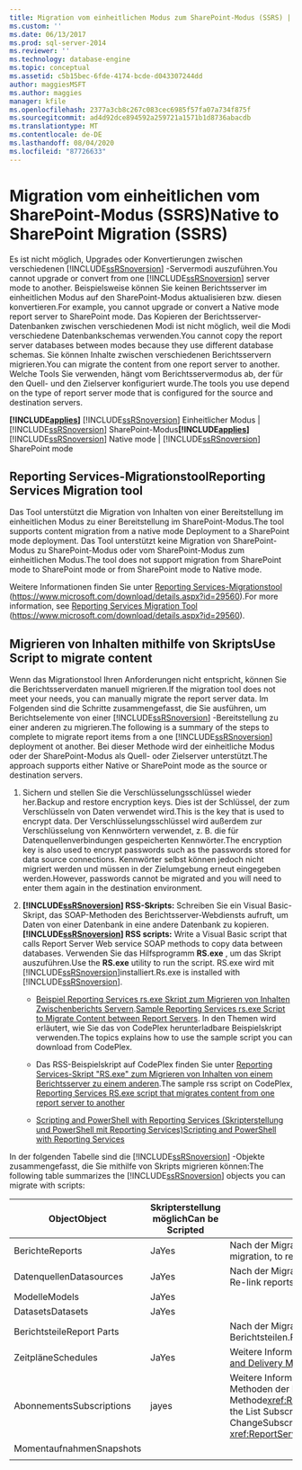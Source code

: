 ```yaml
---
title: Migration vom einheitlichen Modus zum SharePoint-Modus (SSRS) | Microsoft-Dokumentation
ms.custom: ''
ms.date: 06/13/2017
ms.prod: sql-server-2014
ms.reviewer: ''
ms.technology: database-engine
ms.topic: conceptual
ms.assetid: c5b15bec-6fde-4174-bcde-d043307244dd
author: maggiesMSFT
ms.author: maggies
manager: kfile
ms.openlocfilehash: 2377a3cb8c267c083cec6985f57fa07a734f875f
ms.sourcegitcommit: ad4d92dce894592a259721a1571b1d8736abacdb
ms.translationtype: MT
ms.contentlocale: de-DE
ms.lasthandoff: 08/04/2020
ms.locfileid: "87726633"
---
```

# <a name="native-to-sharepoint-migration-ssrs"></a><span data-ttu-id="c0e85-102">Migration vom einheitlichen vom SharePoint-Modus (SSRS)</span><span class="sxs-lookup"><span data-stu-id="c0e85-102">Native to SharePoint Migration (SSRS)</span></span>
  <span data-ttu-id="c0e85-103">Es ist nicht möglich, Upgrades oder Konvertierungen zwischen verschiedenen [!INCLUDE[ssRSnoversion](../../includes/ssrsnoversion-md.md)] -Servermodi auszuführen.</span><span class="sxs-lookup"><span data-stu-id="c0e85-103">You cannot upgrade or convert from one [!INCLUDE[ssRSnoversion](../../includes/ssrsnoversion-md.md)] server mode to another.</span></span> <span data-ttu-id="c0e85-104">Beispielsweise können Sie keinen Berichtsserver im einheitlichen Modus auf den SharePoint-Modus aktualisieren bzw. diesen konvertieren.</span><span class="sxs-lookup"><span data-stu-id="c0e85-104">For example, you cannot upgrade or convert a Native mode report server to SharePoint mode.</span></span> <span data-ttu-id="c0e85-105">Das Kopieren der Berichtsserver-Datenbanken zwischen verschiedenen Modi ist nicht möglich, weil die Modi verschiedene Datenbankschemas verwenden.</span><span class="sxs-lookup"><span data-stu-id="c0e85-105">You cannot copy the report server databases between modes because they use different database schemas.</span></span> <span data-ttu-id="c0e85-106">Sie können Inhalte zwischen verschiedenen Berichtsservern migrieren.</span><span class="sxs-lookup"><span data-stu-id="c0e85-106">You can migrate the content from one report server to another.</span></span> <span data-ttu-id="c0e85-107">Welche Tools Sie verwenden, hängt vom Berichtsservermodus ab, der für den Quell- und den Zielserver konfiguriert wurde.</span><span class="sxs-lookup"><span data-stu-id="c0e85-107">The tools you use depend on the type of report server mode that is configured for the source and destination servers.</span></span>  
  
 <span data-ttu-id="c0e85-108">**[!INCLUDE[applies](../../includes/applies-md.md)]** [!INCLUDE[ssRSnoversion](../../includes/ssrsnoversion-md.md)] Einheitlicher Modus | [!INCLUDE[ssRSnoversion](../../includes/ssrsnoversion-md.md)] SharePoint-Modus</span><span class="sxs-lookup"><span data-stu-id="c0e85-108">**[!INCLUDE[applies](../../includes/applies-md.md)]**  [!INCLUDE[ssRSnoversion](../../includes/ssrsnoversion-md.md)] Native mode | [!INCLUDE[ssRSnoversion](../../includes/ssrsnoversion-md.md)] SharePoint mode</span></span>  
  
##  <a name="reporting-services-migration-tool"></a><a name="bkmk_native_to_sharepoint"></a> <span data-ttu-id="c0e85-109">Reporting Services-Migrationstool</span><span class="sxs-lookup"><span data-stu-id="c0e85-109">Reporting Services Migration tool</span></span>  
 <span data-ttu-id="c0e85-110">Das Tool unterstützt die Migration von Inhalten von einer Bereitstellung im einheitlichen Modus zu einer Bereitstellung im SharePoint-Modus.</span><span class="sxs-lookup"><span data-stu-id="c0e85-110">The tool supports content migration from a native mode Deployment to a SharePoint mode deployment.</span></span> <span data-ttu-id="c0e85-111">Das Tool unterstützt keine Migration von SharePoint-Modus zu SharePoint-Modus oder vom SharePoint-Modus zum einheitlichen Modus.</span><span class="sxs-lookup"><span data-stu-id="c0e85-111">The tool does not support migration from SharePoint mode to SharePoint mode or from SharePoint mode to Native mode.</span></span>  
  
 <span data-ttu-id="c0e85-112">Weitere Informationen finden Sie unter [Reporting Services-Migrationstool](https://www.microsoft.com/download/details.aspx?id=29560) (https://www.microsoft.com/download/details.aspx?id=29560).</span><span class="sxs-lookup"><span data-stu-id="c0e85-112">For more information, see [Reporting Services Migration Tool](https://www.microsoft.com/download/details.aspx?id=29560) (https://www.microsoft.com/download/details.aspx?id=29560).</span></span>  
  
## <a name="use-script-to-migrate-content"></a><span data-ttu-id="c0e85-113">Migrieren von Inhalten mithilfe von Skripts</span><span class="sxs-lookup"><span data-stu-id="c0e85-113">Use Script to migrate content</span></span>  
 <span data-ttu-id="c0e85-114">Wenn das Migrationstool Ihren Anforderungen nicht entspricht, können Sie die Berichtsserverdaten manuell migrieren.</span><span class="sxs-lookup"><span data-stu-id="c0e85-114">If the migration tool does not meet your needs, you can manually migrate the report server data.</span></span> <span data-ttu-id="c0e85-115">Im Folgenden sind die Schritte zusammengefasst, die Sie ausführen, um Berichtselemente von einer [!INCLUDE[ssRSnoversion](../../includes/ssrsnoversion-md.md)] -Bereitstellung zu einer anderen zu migrieren.</span><span class="sxs-lookup"><span data-stu-id="c0e85-115">The following is a summary of the steps to complete to migrate report items from a one [!INCLUDE[ssRSnoversion](../../includes/ssrsnoversion-md.md)] deployment ot another.</span></span> <span data-ttu-id="c0e85-116">Bei dieser Methode wird der einheitliche Modus oder der SharePoint-Modus als Quell- oder Zielserver unterstützt.</span><span class="sxs-lookup"><span data-stu-id="c0e85-116">The approach supports either Native or SharePoint mode as the source or destination servers.</span></span>  
  
1.  <span data-ttu-id="c0e85-117">Sichern und stellen Sie die Verschlüsselungsschlüssel wieder her.</span><span class="sxs-lookup"><span data-stu-id="c0e85-117">Backup and restore encryption keys.</span></span> <span data-ttu-id="c0e85-118">Dies ist der Schlüssel, der zum Verschlüsseln von Daten verwendet wird.</span><span class="sxs-lookup"><span data-stu-id="c0e85-118">This is the key that is used to encrypt data.</span></span> <span data-ttu-id="c0e85-119">Der Verschlüsselungsschlüssel wird außerdem zur Verschlüsselung von Kennwörtern verwendet, z. B. die für Datenquellenverbindungen gespeicherten Kennwörter.</span><span class="sxs-lookup"><span data-stu-id="c0e85-119">The encryption key is also used to encrypt passwords such as the passwords stored for data source connections.</span></span> <span data-ttu-id="c0e85-120">Kennwörter selbst können jedoch nicht migriert werden und müssen in der Zielumgebung erneut eingegeben werden.</span><span class="sxs-lookup"><span data-stu-id="c0e85-120">However, passwords cannot be migrated and you will need to enter them again in the destination environment.</span></span>  
  
2.  <span data-ttu-id="c0e85-121">**[!INCLUDE[ssRSnoversion](../../includes/ssrsnoversion-md.md)] RSS-Skripts:** Schreiben Sie ein Visual Basic-Skript, das SOAP-Methoden des Berichtsserver-Webdiensts aufruft, um Daten von einer Datenbank in eine andere Datenbank zu kopieren.</span><span class="sxs-lookup"><span data-stu-id="c0e85-121">**[!INCLUDE[ssRSnoversion](../../includes/ssrsnoversion-md.md)] RSS scripts:** Write a Visual Basic script that calls Report Server Web service SOAP methods to copy data between databases.</span></span> <span data-ttu-id="c0e85-122">Verwenden Sie das Hilfsprogramm **RS.exe** , um das Skript auszuführen.</span><span class="sxs-lookup"><span data-stu-id="c0e85-122">Use the **RS.exe** utility to run the script.</span></span> <span data-ttu-id="c0e85-123">RS.exe wird mit [!INCLUDE[ssRSnoversion](../../includes/ssrsnoversion-md.md)]installiert.</span><span class="sxs-lookup"><span data-stu-id="c0e85-123">Rs.exe is installed with [!INCLUDE[ssRSnoversion](../../includes/ssrsnoversion-md.md)].</span></span>  
  
    -   <span data-ttu-id="c0e85-124">[Beispiel Reporting Services rs.exe Skript zum Migrieren von Inhalten Zwischenberichts Servern](../tools/sample-reporting-services-rs-exe-script-to-copy-content-between-report-servers.md).</span><span class="sxs-lookup"><span data-stu-id="c0e85-124">[Sample Reporting Services rs.exe Script to Migrate Content between Report Servers](../tools/sample-reporting-services-rs-exe-script-to-copy-content-between-report-servers.md).</span></span> <span data-ttu-id="c0e85-125">In den Themen wird erläutert, wie Sie das von CodePlex herunterladbare Beispielskript verwenden.</span><span class="sxs-lookup"><span data-stu-id="c0e85-125">The topics explains how to use the sample script you can download from CodePlex.</span></span>  
  
    -   <span data-ttu-id="c0e85-126">Das RSS-Beispielskript auf CodePlex finden Sie unter [Reporting Services-Skript "RS.exe" zum Migrieren von Inhalten von einem Berichtsserver zu einem anderen](https://azuresql.codeplex.com/releases/view/115207).</span><span class="sxs-lookup"><span data-stu-id="c0e85-126">The sample rss script on CodePlex, [Reporting Services RS.exe script that migrates content from one report server to another](https://azuresql.codeplex.com/releases/view/115207)</span></span>  
  
    -   [<span data-ttu-id="c0e85-127">Scripting and PowerShell with Reporting Services (Skripterstellung und PowerShell mit Reporting Services)</span><span class="sxs-lookup"><span data-stu-id="c0e85-127">Scripting and PowerShell with Reporting Services</span></span>](../tools/scripting-and-powershell-with-reporting-services.md)  
  
 <span data-ttu-id="c0e85-128">In der folgenden Tabelle sind die [!INCLUDE[ssRSnoversion](../../includes/ssrsnoversion-md.md)] -Objekte zusammengefasst, die Sie mithilfe von Skripts migrieren können:</span><span class="sxs-lookup"><span data-stu-id="c0e85-128">The following table summarizes the [!INCLUDE[ssRSnoversion](../../includes/ssrsnoversion-md.md)] objects you can migrate with scripts:</span></span>  
  
|<span data-ttu-id="c0e85-129">Object</span><span class="sxs-lookup"><span data-stu-id="c0e85-129">Object</span></span>|<span data-ttu-id="c0e85-130">Skripterstellung möglich</span><span class="sxs-lookup"><span data-stu-id="c0e85-130">Can be Scripted</span></span>|<span data-ttu-id="c0e85-131">Kommentare</span><span class="sxs-lookup"><span data-stu-id="c0e85-131">Comments</span></span>|  
|------------|---------------------|--------------|  
|<span data-ttu-id="c0e85-132">Berichte</span><span class="sxs-lookup"><span data-stu-id="c0e85-132">Reports</span></span>|<span data-ttu-id="c0e85-133">Ja</span><span class="sxs-lookup"><span data-stu-id="c0e85-133">Yes</span></span>|<span data-ttu-id="c0e85-134">Nach der Migration geben Sie die Kennwörter für Datenquellen erneut ein.</span><span class="sxs-lookup"><span data-stu-id="c0e85-134">Following migration, to re-enter passwords for datasources.</span></span>|  
|<span data-ttu-id="c0e85-135">Datenquellen</span><span class="sxs-lookup"><span data-stu-id="c0e85-135">Datasources</span></span>|<span data-ttu-id="c0e85-136">Ja</span><span class="sxs-lookup"><span data-stu-id="c0e85-136">Yes</span></span>|<span data-ttu-id="c0e85-137">Nach der Migration verknüpfen Sie Berichte erneut mit Datenquellen.</span><span class="sxs-lookup"><span data-stu-id="c0e85-137">Following migration, Re-link reports to datasources.</span></span>|  
|<span data-ttu-id="c0e85-138">Modelle</span><span class="sxs-lookup"><span data-stu-id="c0e85-138">Models</span></span>|<span data-ttu-id="c0e85-139">Ja</span><span class="sxs-lookup"><span data-stu-id="c0e85-139">Yes</span></span>||  
|<span data-ttu-id="c0e85-140">Datasets</span><span class="sxs-lookup"><span data-stu-id="c0e85-140">Datasets</span></span>|<span data-ttu-id="c0e85-141">Ja</span><span class="sxs-lookup"><span data-stu-id="c0e85-141">Yes</span></span>||  
|<span data-ttu-id="c0e85-142">Berichtsteile</span><span class="sxs-lookup"><span data-stu-id="c0e85-142">Report Parts</span></span>||<span data-ttu-id="c0e85-143">Nach der Migration überprüfen oder aktualisieren Sie den Pfad zu den Berichtsteilen.</span><span class="sxs-lookup"><span data-stu-id="c0e85-143">Following migration, verify or update the path to the report parts.</span></span>|  
|<span data-ttu-id="c0e85-144">Zeitpläne</span><span class="sxs-lookup"><span data-stu-id="c0e85-144">Schedules</span></span>|<span data-ttu-id="c0e85-145">Ja</span><span class="sxs-lookup"><span data-stu-id="c0e85-145">Yes</span></span>|<span data-ttu-id="c0e85-146">Weitere Informationen finden Sie unter dem Thema zur ListSchedules-Methode [Subscription and Delivery Methods](../report-server-web-service/methods/subscription-and-delivery-methods.md)</span><span class="sxs-lookup"><span data-stu-id="c0e85-146">See the ListSchedules method [Subscription and Delivery Methods](../report-server-web-service/methods/subscription-and-delivery-methods.md)</span></span>|  
|<span data-ttu-id="c0e85-147">Abonnements</span><span class="sxs-lookup"><span data-stu-id="c0e85-147">Subscriptions</span></span>|<span data-ttu-id="c0e85-148">ja</span><span class="sxs-lookup"><span data-stu-id="c0e85-148">yes</span></span>|<span data-ttu-id="c0e85-149">Weitere Informationen finden Sie in den [Methoden Abonnement und](../report-server-web-service/methods/subscription-and-delivery-methods.md) Übermittlungs Methoden der Listen Abonnements und der changeabonneptionowner-Methode<xref:ReportService2010.ReportingService2010.ChangeSubscriptionOwner%2A></span><span class="sxs-lookup"><span data-stu-id="c0e85-149">See the List Subscriptions method [Subscription and Delivery Methods](../report-server-web-service/methods/subscription-and-delivery-methods.md) and the ChangeSubscriptionOwner method <xref:ReportService2010.ReportingService2010.ChangeSubscriptionOwner%2A></span></span>|  
|<span data-ttu-id="c0e85-150">Momentaufnahmen</span><span class="sxs-lookup"><span data-stu-id="c0e85-150">Snapshots</span></span>|||  
||||  
  
